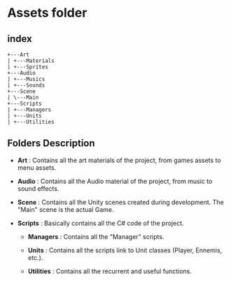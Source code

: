 # Assets folder

## index

```
+---Art
| +---Materials
| +---Sprites
+---Audio
| +---Musics
| +---Sounds
+---Scene
| \---Main
+---Scripts
| +---Managers
| +---Units
| +---Utilities
```

## Folders Description

- **Art** : Contains all the art materials of the project, from games assets to menu assets.

- **Audio** : Contains all the Audio material of the project, from music to sound effects.

- **Scene** : Contains all the Unity scenes created during development. The "Main" scene is the actual Game.

- **Scripts** : Basically contains all the C# code of the project.
    
    - **Managers** : Contains all the "Manager" scripts.

    - **Units** : Contains all the scripts link to Unit classes (Player, Ennemis, etc.).

    - **Utilities** : Contains all the recurrent and useful functions.